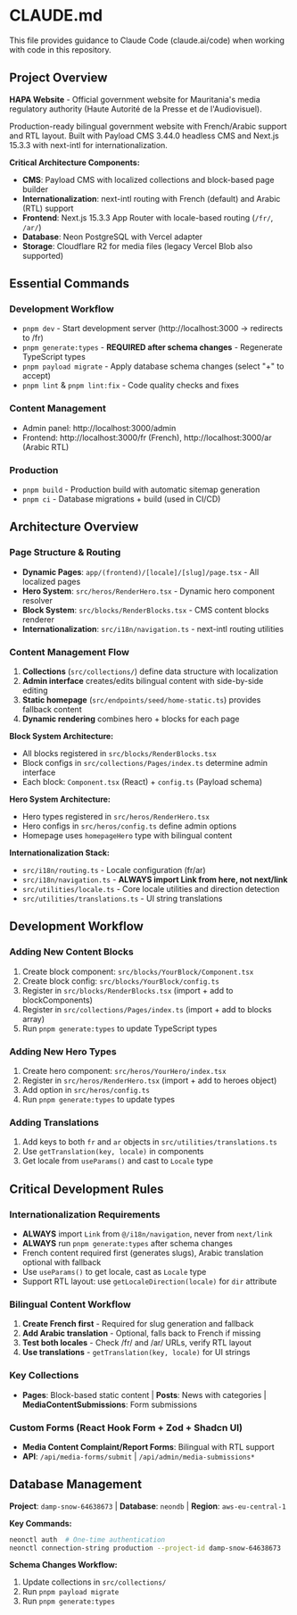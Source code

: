 # CLAUDE.md

This file provides guidance to Claude Code (claude.ai/code) when working with code in this repository.

## Project Overview

**HAPA Website** - Official government website for Mauritania's media regulatory authority (Haute Autorité de la Presse et de l'Audiovisuel).

Production-ready bilingual government website with French/Arabic support and RTL layout. Built with Payload CMS 3.44.0 headless CMS and Next.js 15.3.3 with next-intl for internationalization.

**Critical Architecture Components:**
- **CMS**: Payload CMS with localized collections and block-based page builder
- **Internationalization**: next-intl routing with French (default) and Arabic (RTL) support
- **Frontend**: Next.js 15.3.3 App Router with locale-based routing (`/fr/`, `/ar/`)
- **Database**: Neon PostgreSQL with Vercel adapter
- **Storage**: Cloudflare R2 for media files (legacy Vercel Blob also supported)

## Essential Commands

### Development Workflow
- `pnpm dev` - Start development server (http://localhost:3000 → redirects to /fr)
- `pnpm generate:types` - **REQUIRED after schema changes** - Regenerate TypeScript types
- `pnpm payload migrate` - Apply database schema changes (select "+" to accept)
- `pnpm lint` & `pnpm lint:fix` - Code quality checks and fixes

### Content Management
- Admin panel: http://localhost:3000/admin
- Frontend: http://localhost:3000/fr (French), http://localhost:3000/ar (Arabic RTL)

### Production
- `pnpm build` - Production build with automatic sitemap generation
- `pnpm ci` - Database migrations + build (used in CI/CD)


## Architecture Overview

### Page Structure & Routing
- **Dynamic Pages**: `app/(frontend)/[locale]/[slug]/page.tsx` - All localized pages
- **Hero System**: `src/heros/RenderHero.tsx` - Dynamic hero component resolver
- **Block System**: `src/blocks/RenderBlocks.tsx` - CMS content blocks renderer
- **Internationalization**: `src/i18n/navigation.ts` - next-intl routing utilities

### Content Management Flow
1. **Collections** (`src/collections/`) define data structure with localization
2. **Admin interface** creates/edits bilingual content with side-by-side editing
3. **Static homepage** (`src/endpoints/seed/home-static.ts`) provides fallback content
4. **Dynamic rendering** combines hero + blocks for each page

**Block System Architecture:**
- All blocks registered in `src/blocks/RenderBlocks.tsx`
- Block configs in `src/collections/Pages/index.ts` determine admin interface
- Each block: `Component.tsx` (React) + `config.ts` (Payload schema)

**Hero System Architecture:**
- Hero types registered in `src/heros/RenderHero.tsx`
- Hero configs in `src/heros/config.ts` define admin options
- Homepage uses `homepageHero` type with bilingual content

**Internationalization Stack:**
- `src/i18n/routing.ts` - Locale configuration (fr/ar)
- `src/i18n/navigation.ts` - **ALWAYS import Link from here, not next/link**
- `src/utilities/locale.ts` - Core locale utilities and direction detection
- `src/utilities/translations.ts` - UI string translations

## Development Workflow

### Adding New Content Blocks
1. Create block component: `src/blocks/YourBlock/Component.tsx`
2. Create block config: `src/blocks/YourBlock/config.ts`
3. Register in `src/blocks/RenderBlocks.tsx` (import + add to blockComponents)
4. Register in `src/collections/Pages/index.ts` (import + add to blocks array)
5. Run `pnpm generate:types` to update TypeScript types

### Adding New Hero Types
1. Create hero component: `src/heros/YourHero/index.tsx`
2. Register in `src/heros/RenderHero.tsx` (import + add to heroes object)
3. Add option in `src/heros/config.ts`
4. Run `pnpm generate:types` to update types

### Adding Translations
1. Add keys to both `fr` and `ar` objects in `src/utilities/translations.ts`
2. Use `getTranslation(key, locale)` in components
3. Get locale from `useParams()` and cast to `Locale` type

## Critical Development Rules

### Internationalization Requirements
- **ALWAYS** import `Link` from `@/i18n/navigation`, never from `next/link`
- **ALWAYS** run `pnpm generate:types` after schema changes
- French content required first (generates slugs), Arabic translation optional with fallback
- Use `useParams()` to get locale, cast as `Locale` type
- Support RTL layout: use `getLocaleDirection(locale)` for `dir` attribute

### Bilingual Content Workflow
1. **Create French first** - Required for slug generation and fallback
2. **Add Arabic translation** - Optional, falls back to French if missing  
3. **Test both locales** - Check /fr/ and /ar/ URLs, verify RTL layout
4. **Use translations** - `getTranslation(key, locale)` for UI strings

### Key Collections
- **Pages**: Block-based static content | **Posts**: News with categories | **MediaContentSubmissions**: Form submissions

### Custom Forms (React Hook Form + Zod + Shadcn UI)
- **Media Content Complaint/Report Forms**: Bilingual with RTL support
- **API**: `/api/media-forms/submit` | `/api/admin/media-submissions*`

## Database Management

**Project**: `damp-snow-64638673` | **Database**: `neondb` | **Region**: `aws-eu-central-1`

**Key Commands:**
```bash
neonctl auth  # One-time authentication
neonctl connection-string production --project-id damp-snow-64638673
```

**Schema Changes Workflow:**
1. Update collections in `src/collections/`
2. Run `pnpm payload migrate` 
3. Run `pnpm generate:types`
